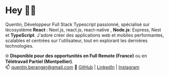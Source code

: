 #  Hey 👋😄

Quentin, Développeur Full Stack Typescript passionné, spécialisé sur lécosystème **React** : Next.js, react.js, react-native , **Node.js**: Express, Nest et **TypeScript**.
J'adore créer des applications web et mobiles performantes, scalables et centrées sur l'utilisateur, tout en explorant les dernières technologies.

🌐 **Disponible pour des opportunités en Full Remote (France)** ou en **Télétravail Partiel (Montpellier)**.  
📫 [quentin.beranger@gmail.com](mailto:quentin.beranger@gmail.com) 
🔗 [GitHub](https://github.com/quentingit/) | [LinkedIn](https://www.linkedin.com/in/quentinberanger/) | [Instagram](https://www.instagram.com/reflet_reveur/)
